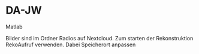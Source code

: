 # DA-JW
Matlab

Bilder sind im Ordner Radios auf Nextcloud.
Zum starten der Rekonstruktion RekoAufruf verwenden.
Dabei Speicherort anpassen